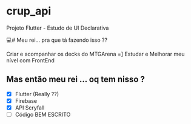 # crup_api

Projeto Flutter -  Estudo de UI Declarativa

💻# Meu rei... pra que tá fazendo isso ??

Criar e acompanhar os decks do MTGArena =]
Estudar e Melhorar meu nível com FrontEnd


## Mas então meu rei ... oq tem nisso ?
- [x] Flutter (Really ??)
- [x] Firebase
- [x] API Scryfall
- [ ] Código BEM ESCRITO
